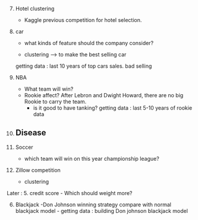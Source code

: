 

7. Hotel clustering
	- Kaggle previous competition for hotel selection.
1. car 
	- what kinds of feature should the company consider?
		
	- clustering --> to make the best selling car

	getting data : last 10 years of top cars sales.  bad selling

2. NBA
	- What team will win?
	- Rookie affect? After Lebron and Dwight Howard, there are no big Rookie to carry the team.
		* is it good to have tanking?
	getting data : last 5-10 years of rookie data

3. Disease
	- 

4. Soccer
	- which team will win on this year championship league?




8. Zillow competition
	- clustering




Later :
5. credit score
	- Which should weight more?

6. Blackjack
	-Don Johnson winning strategy compare with normal blackjack model
		- getting data : building Don johnson blackjack model 